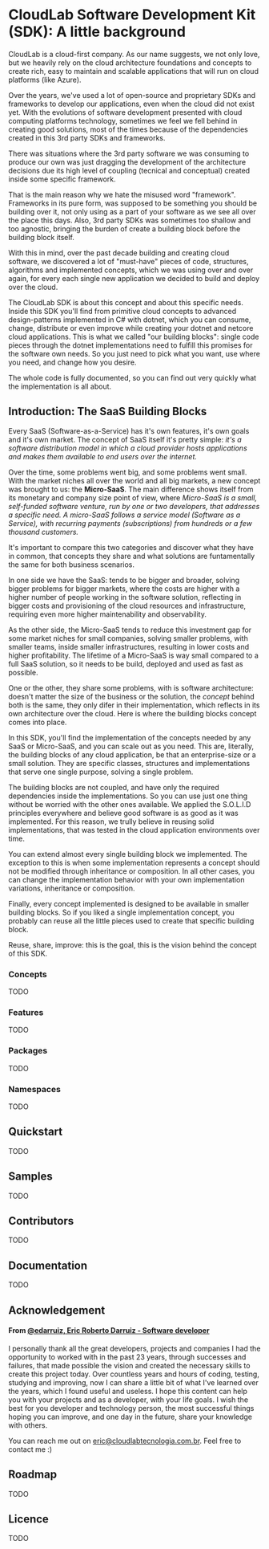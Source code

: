 # CloudLab Software Development Kit (SDK): A little background
CloudLab is a cloud-first company. As our name suggests, we not only love, but we heavily rely on the cloud architecture foundations and concepts to create rich, easy to maintain and scalable applications that will run on cloud platforms (like Azure).

Over the years, we've used a lot of open-source and proprietary SDKs and frameworks to develop our applications, even when the cloud did not exist yet. With the evolutions of software development presented with cloud computing platforms technology, sometimes we feel we fell behind in creating good solutions, most of the times because of the dependencies created in this 3rd party SDKs and frameworks.

There was situations where the 3rd party software we was consuming to produce our own was just dragging the development of the architecture decisions due its high level of coupling (tecnical and conceptual) created inside some specific framework.

That is the main reason why we hate the misused word "framework". Frameworks in its pure form, was supposed to be something you should be building over it, not only using as a part of your software as we see all over the place this days. Also, 3rd party SDKs was sometimes too shallow and too agnostic, bringing the burden of create a building block before the building block itself.

With this in mind, over the past decade building and creating cloud software, we discovered a lot of "must-have" pieces of code, structures, algorithms and implemented concepts, which we was using over and over again, for every each single new application we decided to build and deploy over the cloud.

The CloudLab SDK is about this concept and about this specific needs. Inside this SDK you'll find from primitive cloud concepts to advanced design-patterns implemented in C# with dotnet, which you can consume, change, distribute or even improve while creating your dotnet and netcore cloud applications. This is what we called "our building blocks": single code pieces through the dotnet implementations need to fulfill this promises for the software own needs. So you just need to pick what you want, use where you need, and change how you desire.

The whole code is fully documented, so you can find out very quickly what the implementation is all about.

## Introduction: The SaaS Building Blocks
Every SaaS (Software-as-a-Service) has it's own features, it's own goals and it's own market. The concept of SaaS itself it's pretty simple: *it's a software distribution model in which a cloud provider hosts applications and makes them available to end users over the internet.*

Over the time, some problems went big, and some problems went small. With the market niches all over the world and all big markets, a new concept was brought to us: the **Micro-SaaS**. The main difference shows itself from its monetary and company size point of view, where *Micro-SaaS is a small, self-funded software venture, run by one or two developers, that addresses a specific need. A micro-SaaS follows a service model (Software as a Service), with recurring payments (subscriptions) from hundreds or a few thousand customers.*

It's important to compare this two categories and discover what they have in common, that concepts they share and what solutions are funtamentally the same for both business scenarios.

In one side we have the SaaS: tends to be bigger and broader, solving bigger problems for bigger markets, where the costs are higher with a higher number of people working in the software solution, reflecting in bigger costs and provisioning of the cloud resources and infrastructure, requiring even more higher maintenability and observability. 

As the other side, the Micro-SaaS tends to reduce this investment gap for some market niches for small companies, solving smaller problems, with smaller teams, inside smaller infrastructures, resulting in lower costs and higher profitability. The lifetime of a Micro-SaaS is way small compared to a full SaaS solution, so it needs to be build, deployed and used as fast as possible.

One or the other, they share some problems, with is software architecture: doesn't matter the size of the business or the solution, the *concept* behind both is the same, they only difer in their implementation, which reflects in its own architecture over the cloud. Here is where the building blocks concept comes into place.

In this SDK, you'll find the implementation of the concepts needed by any SaaS or Micro-SaaS, and you can scale out as you need. This are, literally, the building blocks of any cloud application, be that an enterprise-size or a small solution. They are specific classes, structures and implementations that serve one single purpose, solving a single problem.

The building blocks are not coupled, and have only the required dependencies inside the implementations. So you can use just one thing without be worried with the other ones available. We applied the S.O.L.I.D principles everywhere and believe good software is as good as it was implemented. For this reason, we trully believe in reusing solid implementations, that was tested in the cloud application environments over time.

You can extend almost every single building block we implemented. The exception to this is when some implementation represents a concept should not be modified through inheritance or composition. In all other cases, you can change the implementation behavior with your own implementation variations, inheritance or composition.

Finally, every concept implemented is designed to be available in smaller building blocks. So if you liked a single implementation concept, you probably can reuse all the little pieces used to create that specific building block.

Reuse, share, improve: this is the goal, this is the vision behind the concept of this SDK.

### Concepts
TODO

### Features
TODO

### Packages
TODO

### Namespaces
TODO

## Quickstart
TODO

## Samples
TODO

## Contributors
TODO

## Documentation
TODO

## Acknowledgement
#### From [@edarruiz, Eric Roberto Darruiz - Software developer](https://github.com/edarruiz)
I personally thank all the great developers, projects and companies I had the opportunity to worked with in the past 23 years, through successes and failures, that made possible the vision and created the necessary skills to create this project today. Over countless years and hours of coding, testing, studying and improving, now I can share a little bit of what I've learned over the years, which I found useful and useless. I hope this content can help you with your projects and as a developer, with your life goals. I wish the best for you developer and technology person, the most successful things hoping you can improve, and one day in the future, share your knowledge with others.

You can reach me out on eric@cloudlabtecnologia.com.br. Feel free to contact me :)


## Roadmap
TODO

## Licence
TODO
